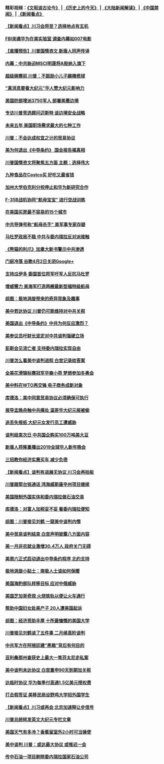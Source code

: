 #### 精彩视频：[《文昭谈古论今》](http://45.32.25.56/wenzhao) | [《历史上的今天》](http://45.32.25.56/today-in-history) | [《大陆新闻解读》](http://45.32.25.56/ntdtv-comedy) | [《中国禁闻》](http://45.32.25.56/ntdtv-news) | [《新闻看点》](http://45.32.25.56/news-insight) 

 #### [【新闻看点】川习会将至？选择地点有玄机](../pages/nsc412/n11024283.md?t=02042131) 

#### [FBI突袭华为在美实验室 调查内幕如007电影](../pages/nsc412/n11024318.md?t=02042131) 

#### [【直播预告】川普国情咨文 新唐人同声传译](../pages/nsc412/n11024217.md?t=02042131) 

#### [内幕：中共胁迫MSCI明晟将A股纳入旗下](../pages/nsc412/n11024175.md?t=02042131) 

#### [超级碗赛前 川普：不鼓励小儿子踢橄榄球](../pages/nsc412/n11023993.md?t=02042131) 

#### [“真消息要看大纪元”华人赞大纪元影响力](../pages/nsc412/n11019162.md?t=02042131) 

#### [美国防部增派3750军人 部署美墨边境](../pages/nsc412/n11023230.md?t=02042131) 

#### [专访川普竞选顾问迈斯特 谈边境安全战略](../pages/nsc412/n11022555.md?t=02042131) 

#### [未来五年 美国职场需求最大的七种工作](../pages/nsc412/n11017088.md?t=02042131) 

#### [川普：不会达成权宜之计的贸易协议](../pages/nsc412/n11022486.md?t=02042131) 

#### [美为何退出《中导条约》 国会报告揭真相](../pages/nsc412/n11022256.md?t=02042131) 

#### [川普国情咨文将聚焦五方面 主题：选择伟大](../pages/nsc412/n11021501.md?t=02042131) 

#### [九种食品在Costco买 好吃又最省钱](../pages/nsc412/n11013272.md?t=02042131) 

#### [加州大学伯克利分校停止和华为新研究合作](../pages/nsc412/n11021086.md?t=02042131) 

#### [F-35B战机协同“航母宝宝” 进行空战训练](../pages/nsc412/n11020866.md?t=02042131) 

#### [在美国买房最不容易的15个城市](../pages/nsc412/n11019708.md?t=02042131) 

#### [中共导弹号称“航母杀手” 美军事专家存疑](../pages/nsc412/n11021488.md?t=02042131) 

#### [马杜罗政局不稳 中共与委内瑞拉反对派接触](../pages/nsc412/n11020719.md?t=02042131) 

#### [《熊猫的利爪》加拿大新书警示中共渗透](../pages/nsc412/n11020739.md?t=02042131) 

#### [门庭冷落 谷歌4月2日关闭Google+](../pages/nsc412/n11020806.md?t=02042131) 

#### [支持瓜伊多 委国首位将军吁军人反抗马杜罗](../pages/nsc412/n11020776.md?t=02042131) 

#### [增威慑力 美海军打造两艘最新型福特级航母](../pages/nsc412/n11020744.md?t=02042131) 

#### [组图：极地涡旋带来的奇异现象及趣事](../pages/nsc412/n11020731.md?t=02042131) 

#### [美中若达协议 川普仍可能维持对中共关税](../pages/nsc412/n11020625.md?t=02042131) 

#### [美国退出《中导条约》中共为何反应激烈？](../pages/nsc412/n11020569.md?t=02042131) 

#### [美参议员吁财长坚定对中共谈判强硬立场](../pages/nsc412/n11020440.md?t=02042131) 

#### [彭斯会见流亡者 支持委内瑞拉实现自由](../pages/nsc412/n11020031.md?t=02042131) 

#### [川普怎么看美中谈判进程 白宫记录给答案](../pages/nsc412/n11019682.md?t=02042131) 

#### [全美花滑锦标赛冠军华裔小将  梦想参加冬奥会](../pages/nsc412/n11019761.md?t=02042131) 

#### [美中料在WTO再交锋 电子商务成新对象](../pages/nsc412/n11018959.md?t=02042131) 

#### [库德洛：美中同意贸易协议必须确保可执行](../pages/nsc412/n11019036.md?t=02042131) 

#### [报导孟晚舟触中共痛处 温哥华大纪元报被偷](../pages/nsc412/n11019232.md?t=02042131) 

#### [追丢失报纸 大纪元女发行员工遭威胁](../pages/nsc412/n11019384.md?t=02042131) 

#### [谈判结束次日 中共国企购买100万吨美大豆](../pages/nsc412/n11019167.md?t=02042131) 

#### [新唐人将隆重播出2019全球华人新年晚会](../pages/nsc412/n11016043.md?t=02042131) 

#### [三招教你经济实惠买车 减少负债](../pages/nsc412/n11018732.md?t=02042131) 

#### [【新闻看点】谈判有进展无协议 川习会再拍板](../pages/nsc412/n11018718.md?t=02042131) 

#### [川普跟郭台铭通话 鸿海威斯康辛州项目继续](../pages/nsc412/n11018841.md?t=02042131) 

#### [美国限制外国实体和委内瑞拉做石油交易](../pages/nsc412/n11018353.md?t=02042131) 

#### [库德洛：对富人加税妥不妥 看委内瑞拉便知](../pages/nsc412/n11018735.md?t=02042131) 

#### [组图：川普接见刘鹤 一窥美中谈判内情](../pages/nsc412/n11018301.md?t=02042131) 

#### [美中贸易谈判结束 白宫声明披露八方面内容](../pages/nsc412/n11018681.md?t=02042131) 

#### [美一月非农就业激增30.4万人 政府关门无碍](../pages/nsc412/n11018450.md?t=02042131) 

#### [美周六正式启动退出中导条约程序 北约支持](../pages/nsc412/n11018405.md?t=02042131) 

#### [极地涡旋小贴士：南极人士谈如何保暖](../pages/nsc412/n11017984.md?t=02042131) 

#### [美国海豹部队转移目标 应对中俄威胁](../pages/nsc412/n11017801.md?t=02042131) 

#### [美国芝加哥奇观 火烧铁轨以便让火车通行](../pages/nsc412/n11017196.md?t=02042131) 

#### [帮助中国妇女赴美产子 20人遭美国起诉](../pages/nsc412/n11017068.md?t=02042131) 

#### [组图：经济资助丰厚 十所最慷慨的美国大学](../pages/nsc412/n11016519.md?t=02042131) 

#### [川普接见刘鹤谈了五件事 二月续高阶谈判](../pages/nsc412/n11016767.md?t=02042131) 

#### [中共军方在阿根廷建“黑箱”背后有何目的](../pages/nsc412/n11016689.md?t=02042131) 

#### [亚利桑那州查获史上最大一笔芬太尼走私案](../pages/nsc412/n11016442.md?t=02042131) 

#### [美中谈判未达协议 白宫重申90天到期加关税](../pages/nsc412/n11016604.md?t=02042131) 

#### [达临时协议 华为每季付高通1.5亿美元授权费](../pages/nsc412/n11016503.md?t=02042131) 

#### [打击假签证 美移民局设野鸡大学招外国学生](../pages/nsc412/n11016378.md?t=02042131) 

#### [【新闻看点】川习或再会 北京加速释让步信号](../pages/nsc412/n11016108.md?t=02042131) 

#### [川普总统转发英文大纪元专栏文章](../pages/nsc412/n11016258.md?t=02042131) 

#### [美国天气有多冷？香蕉留室外2小时可当锤使](../pages/nsc412/n11016264.md?t=02042131) 

#### [美中谈判 川普：或达最大协议 或推迟一会](../pages/nsc412/n11016270.md?t=02042131) 

#### [传中石油一项目剔除委内瑞拉国家石油公司](../pages/nsc412/n11015982.md?t=02042131) 

